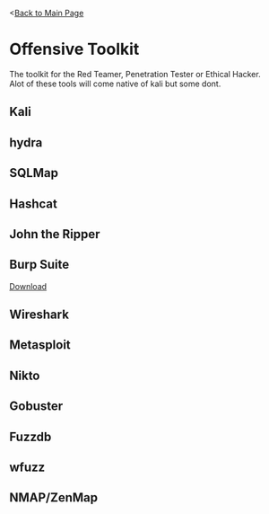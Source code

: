 <[Back to Main Page](https://github.com/ChristopherFitzsimons/WorldSkills2022Cybersecurity)

# Offensive Toolkit
The toolkit for the Red Teamer, Penetration Tester or Ethical Hacker.  
Alot of these tools will come native of kali but some dont.

## Kali

## hydra

## SQLMap

## Hashcat

## John the Ripper

## Burp Suite
[Download](https://portswigger.net/burp/releases/community/latest)

## Wireshark

## Metasploit

## Nikto

## Gobuster

## Fuzzdb

## wfuzz

## NMAP/ZenMap
